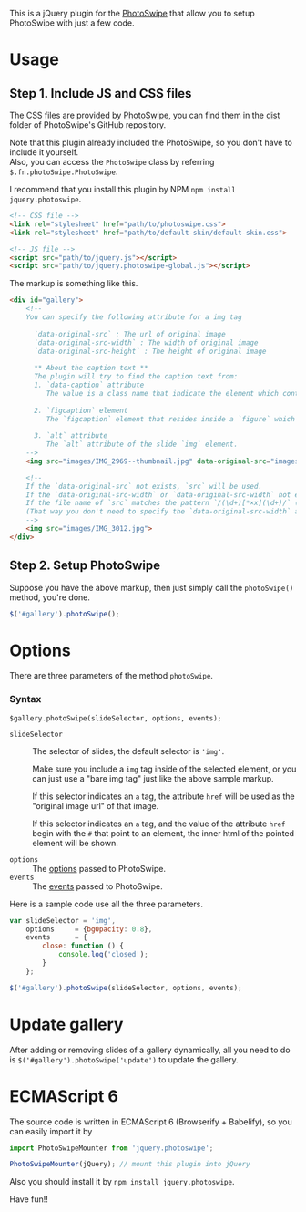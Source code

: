 This is a jQuery plugin for the [PhotoSwipe](http://photoswipe.com/) that allow you to setup PhotoSwipe with just a few code.


# Usage

## Step 1. Include JS and CSS files
The CSS files are provided by [PhotoSwipe](https://github.com/dimsemenov/PhotoSwipe), you can find them in the [dist](https://github.com/dimsemenov/PhotoSwipe/tree/master/dist) folder of PhotoSwipe's GitHub repository.

Note that this plugin already included the PhotoSwipe, so you don't have to include it yourself.   
Also, you can access the `PhotoSwipe` class by referring `$.fn.photoSwipe.PhotoSwipe`.

I recommend that you install this plugin by NPM `npm install jquery.photoswipe`.

```html
<!-- CSS file -->
<link rel="stylesheet" href="path/to/photoswipe.css">
<link rel="stylesheet" href="path/to/default-skin/default-skin.css">

<!-- JS file -->
<script src="path/to/jquery.js"></script>
<script src="path/to/jquery.photoswipe-global.js"></script>
```

The markup is something like this.

```html
<div id="gallery">
    <!-- 
    You can specify the following attribute for a img tag
    
      `data-original-src` : The url of original image 
      `data-original-src-width` : The width of original image 
      `data-original-src-height` : The height of original image
      
      ** About the caption text **
      The plugin will try to find the caption text from:
      1. `data-caption` attribute
         The value is a class name that indicate the element which contains the caption text.
         
      2. `figcaption` element
         The `figcaption` element that resides inside a `figure` which contains the slide `img` element.
         
      3. `alt` attribute
         The `alt` attribute of the slide `img` element.
    -->
    <img src="images/IMG_2969--thumbnail.jpg" data-original-src="images/IMG_2969.jpg" data-original-src-width="2000" data-original-src-height="2000" alt="caption text">

    <!-- 
    If the `data-original-src` not exists, `src` will be used. 
    If the `data-original-src-width` or `data-original-src-width` not exists, the natural width and height of the `src` will be used.
    If the file name of `src` matches the pattern `/(\d+)[*×x](\d+)/` (e.g. images/IMG_3012-1200x800.jpg), the plugin will takes width and height from the file name.
    (That way you don't need to specify the `data-original-src-width` and `data-original-src-width`).
    -->
    <img src="images/IMG_3012.jpg">
</div>
```

## Step 2. Setup PhotoSwipe
Suppose you have the above markup, then just simply call the `photoSwipe()` method, you're done.

```js
$('#gallery').photoSwipe();
```

# Options
There are three parameters of the method `photoSwipe`.

### Syntax
`$gallery.photoSwipe(slideSelector, options, events);`

<dl>
 <dt><code>slideSelector</code></dt>
 <dd>
 <p>The selector of slides, the default selector is <code>'img'</code>.</p>
 <p>Make sure you include a <code>img</code> tag inside of the selected element, or you can just use a "bare img tag" just like the above sample markup.</p>
 <p>If this selector indicates an <code>a</code> tag, the attribute <code>href</code> will be used as the "original image url" of that image.</p>
 <p>If this selector indicates an <code>a</code> tag, and the value of the attribute <code>href</code> begin with the <code>#</code> that point to an element, the inner html of the pointed element will be shown.</p>
 </dd>
 <dt><code>options</code></dt>
 <dd>The <a href="http://photoswipe.com/documentation/options.html" target="_blank">options</a> passed to PhotoSwipe.</dd>
 <dt><code>events</code></dt>
 <dd>The <a href="http://photoswipe.com/documentation/api.html" target="_blank">events</a> passed to PhotoSwipe.</dd>
</dl>


Here is a sample code use all the three parameters.

```js
var slideSelector = 'img',
    options     = {bgOpacity: 0.8},
    events      = {
        close: function () {
            console.log('closed');
        }
    };

$('#gallery').photoSwipe(slideSelector, options, events);
```

# Update gallery
After adding or removing slides of a gallery dynamically, all you need to do is `$('#gallery').photoSwipe('update')` to update the gallery.

# ECMAScript 6
The source code is written in ECMAScript 6 (Browserify + Babelify), so you can easily import it by

```js
import PhotoSwipeMounter from 'jquery.photoswipe';

PhotoSwipeMounter(jQuery); // mount this plugin into jQuery
```

Also you should install it by `npm install jquery.photoswipe`.

Have fun!!